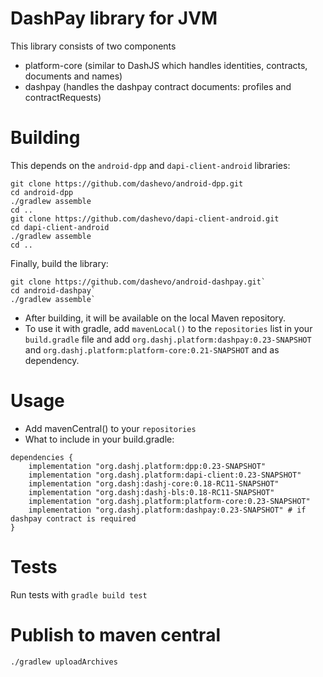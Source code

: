 # DashPay library for JVM
This library consists of two components
- platform-core (similar to DashJS which handles identities, contracts, documents and names)
- dashpay (handles the dashpay contract documents: profiles and contractRequests)

# Building
This depends on the `android-dpp` and `dapi-client-android` libraries:
```
git clone https://github.com/dashevo/android-dpp.git
cd android-dpp
./gradlew assemble
cd ..
git clone https://github.com/dashevo/dapi-client-android.git
cd dapi-client-android
./gradlew assemble
cd ..
```
Finally, build the library:
```
git clone https://github.com/dashevo/android-dashpay.git`
cd android-dashpay`
./gradlew assemble`
```
- After building, it will be available on the local Maven repository.
- To use it with gradle, add `mavenLocal()` to the `repositories` list in your `build.gradle` file and add `org.dashj.platform:dashpay:0.23-SNAPSHOT` and `org.dashj.platform:platform-core:0.21-SNAPSHOT` and as dependency. 

# Usage
- Add mavenCentral() to your `repositories`
- What to include in your build.gradle:
```
dependencies {
    implementation "org.dashj.platform:dpp:0.23-SNAPSHOT"
    implementation "org.dashj.platform:dapi-client:0.23-SNAPSHOT"
    implementation "org.dashj:dashj-core:0.18-RC11-SNAPSHOT"
    implementation "org.dashj:dashj-bls:0.18-RC11-SNAPSHOT"
    implementation "org.dashj.platform:platform-core:0.23-SNAPSHOT"
    implementation "org.dashj.platform:dashpay:0.23-SNAPSHOT" # if dashpay contract is required
}
```
# Tests
Run tests with `gradle build test`

# Publish to maven central
```  
./gradlew uploadArchives
```

